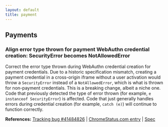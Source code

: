 ```yaml
---
layout: default
title: payment
---
```


## Payments

### Align error type thrown for payment WebAuthn credential creation: SecurityError becomes NotAllowedError

Correct the error type thrown during WebAuthn credential creation for payment credentials. Due to a historic specification mismatch, creating a payment credential in a cross-origin iframe without a user activation would throw a `SecurityError` instead of a `NotAllowedError`, which is what is thrown for non-payment credentials. This is a breaking change, albeit a niche one. Code that previously detected the type of error thrown (for example, `e instanceof SecurityError`) is affected. Code that just generally handles errors during credential creation (for example, `catch (e)`) will continue to function correctly.

**References:** [Tracking bug #41484826](https://bugs.chromium.org/p/chromium/issues/detail?id=41484826) | [ChromeStatus.com entry](https://chromestatus.com/feature/5096945194598400) | [Spec](https://w3c.github.io/webauthn/#sctn-creating-a-credential)
